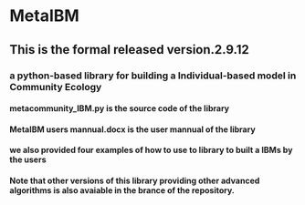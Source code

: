 # MetaIBM
## This is the formal released version.2.9.12 
### a python-based library for building a Individual-based model in Community Ecology 
#### metacommunity_IBM.py is the source code of the library
#### MetaIBM users mannual.docx is the user mannual of the library
#### we also provided four examples of how to use to library to built a IBMs by the users
#### Note that other versions of this library providing other advanced algorithms is also avaiable in the brance of the repository.
